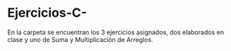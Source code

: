 # Ejercicios-C-
En la carpeta se encuentran los 3 ejercicios asignados, dos elaborados en clase y uno de Suma y Multiplicación de Arreglos.
